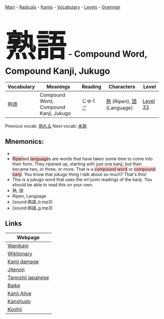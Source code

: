 <style> bigfont {font-size: 100px}</style>
[Main](../README.md) -
[Radicals](../radicals.md) -
[Kanjis](../kanjis.md) -
[Vocabulary](../vocabulary.md) -
[Levels](../levels.md) -
[Grammar](../grammar.md)
# <bigfont> 熟語</bigfont> - Compound Word, Compound Kanji, Jukugo 

| Vocabulary | Meanings | Reading | Characters | Level |
| --- | --- | --- | --- | --- |
| 熟語 | Compound Word, Compound Kanji, Jukugo | じゅくご |  [熟](../kanjis/熟.md) (Ripen), [語](../kanjis/語.md) (Language) | [Level 33](../levels/wk_level33.md) |

Previous vocab: [熟れる](熟れる.md) Next vocab: [未熟](未熟.md) 

## Mnemonics:

* 
* <span style="background-color:#ffcccb"> Ripen</span>ed <span style="background-color:#ffcccb"> language</span>s are words that have taken some time to come into their form. They ripened up, starting with just one kanji, but then became two, or three, or more. That is a <span style="background-color:#ffcccb"> compound word</span> or <span style="background-color:#ffcccb"> compound kanji</span>. You know that jukugo thing I talk about so much? That's this!
* This is a jukugo word that uses the on'yomi readings of the kanji. You should be able to read this on your own.
* 熟, 語
* Ripen, Language
* [sound:熟語_b.mp3]
* [sound:熟語_g.mp3]


## Links 

| Webpage |
| --- |
| [Wanikani          ](https://www.wanikani.com/kanji/熟語) |
| [Wiktionary        ](https://en.wiktionary.org/wiki/熟語) |
| [Kanji damage      ](http://www.kanjidamage.com/kanji/search?utf8=✓&q=熟語) |
| [Jitenon           ](https://jitenon.com/kanji/熟語) |
| [Tanoshii japanese ](https://www.tanoshiijapanese.com/dictionary/kanji.cfm?k=熟語) |
| [Baike             ](https://baike.baidu.com/item/熟語) |
| [Kanji Alive       ](https://app.kanjialive.com/熟語) |
| [Kanshudo          ](https://www.kanshudo.com/searchmn?q=熟語) |
| [Koohii            ](https://kanji.koohii.com/study/kanji/熟語) |
